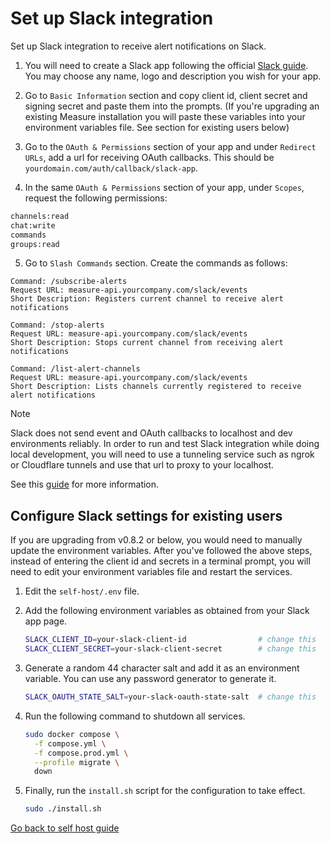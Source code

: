 # Set up Slack integration

Set up Slack integration to receive alert notifications on Slack.

1. You will need to create a Slack app following the official [Slack guide](https://docs.slack.dev/quickstart/). You may choose any name, logo and description you wish for your app.

2. Go to `Basic Information` section and copy client id, client secret and signing secret and paste them into the prompts. (If you're upgrading an existing Measure installation you will paste these variables into your environment variables file. See section for existing users below)

3. Go to the `OAuth & Permissions` section of your app and under `Redirect URLs`, add a url for receiving OAuth callbacks. This should be `yourdomain.com/auth/callback/slack-app`.

4. In the same `OAuth & Permissions` section of your app, under `Scopes`, request the following permissions:

```txt
channels:read
chat:write
commands
groups:read
```

5. Go to `Slash Commands` section. Create the commands as follows:

```
Command: /subscribe-alerts
Request URL: measure-api.yourcompany.com/slack/events
Short Description: Registers current channel to receive alert notifications

Command: /stop-alerts
Request URL: measure-api.yourcompany.com/slack/events
Short Description: Stops current channel from receiving alert notifications

Command: /list-alert-channels
Request URL: measure-api.yourcompany.com/slack/events
Short Description: Lists channels currently registered to receive alert notifications
```

> [!NOTE]
>
> Slack does not send event and OAuth callbacks to localhost and dev environments reliably. In order to run and test Slack integration while doing local development, you will need to use a tunneling service such as ngrok or Cloudflare tunnels and use that url to proxy to your localhost.
>
> See this [guide](https://docs.slack.dev/tools/node-slack-sdk/tutorials/local-development/#using-a-local-request-url-for-development) for more information.

## Configure Slack settings for existing users

If you are upgrading from v0.8.2 or below, you would need to manually update the environment variables. After you've followed the above steps, instead of entering the client id and secrets in a terminal prompt, you will need to edit your environment variables file
and restart the services.

1. Edit the `self-host/.env` file.

2. Add the following environment variables as obtained from your Slack app page.

    ```sh
    SLACK_CLIENT_ID=your-slack-client-id                # change this
    SLACK_CLIENT_SECRET=your-slack-client-secret        # change this
    ```

3. Generate a random 44 character salt and add it as an environment variable. You can use any password generator to generate it.

    ```sh
    SLACK_OAUTH_STATE_SALT=your-slack-oauth-state-salt  # change this
    ```

4. Run the following command to shutdown all services.

    ```sh
    sudo docker compose \
      -f compose.yml \
      -f compose.prod.yml \
      --profile migrate \
      down
    ```

5. Finally, run the `install.sh` script for the configuration to take effect.

    ```sh
    sudo ./install.sh
    ```

[Go back to self host guide](./README.md)
